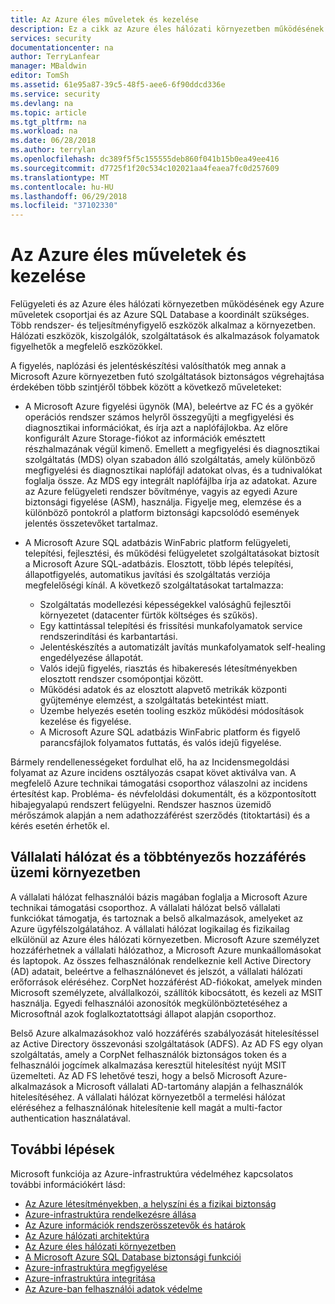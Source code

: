 ```yaml
---
title: Az Azure éles műveletek és kezelése
description: Ez a cikk az Azure éles hálózati környezetben működésének és a felügyeleti általános leírását tartalmazza.
services: security
documentationcenter: na
author: TerryLanfear
manager: MBaldwin
editor: TomSh
ms.assetid: 61e95a87-39c5-48f5-aee6-6f90ddcd336e
ms.service: security
ms.devlang: na
ms.topic: article
ms.tgt_pltfrm: na
ms.workload: na
ms.date: 06/28/2018
ms.author: terrylan
ms.openlocfilehash: dc389f5f5c155555deb860f041b15b0ea49ee416
ms.sourcegitcommit: d7725f1f20c534c102021aa4feaea7fc0d257609
ms.translationtype: MT
ms.contentlocale: hu-HU
ms.lasthandoff: 06/29/2018
ms.locfileid: "37102330"
---
```

# <a name="azure-production-operations-and-management"></a>Az Azure éles műveletek és kezelése    
Felügyeleti és az Azure éles hálózati környezetben működésének egy Azure műveletek csoportjai és az Azure SQL Database a koordinált szükséges. Több rendszer- és teljesítményfigyelő eszközök alkalmaz a környezetben. Hálózati eszközök, kiszolgálók, szolgáltatások és alkalmazások folyamatok figyelhetők a megfelelő eszközökkel.

A figyelés, naplózási és jelentéskészítési valósíthatók meg annak a Microsoft Azure környezetben futó szolgáltatások biztonságos végrehajtása érdekében több szintjéről többek között a következő műveleteket:

- A Microsoft Azure figyelési ügynök (MA), beleértve az FC és a gyökér operációs rendszer számos helyről összegyűjti a megfigyelési és diagnosztikai információkat, és írja azt a naplófájlokba. Az előre konfigurált Azure Storage-fiókot az információk emésztett részhalmazának végül kimenő. Emellett a megfigyelési és diagnosztikai szolgáltatás (MDS) olyan szabadon álló szolgáltatás, amely különböző megfigyelési és diagnosztikai naplófájl adatokat olvas, és a tudnivalókat foglalja össze. Az MDS egy integrált naplófájlba írja az adatokat. Azure az Azure felügyeleti rendszer bővítménye, vagyis az egyedi Azure biztonsági figyelése (ASM), használja. Figyelje meg, elemzése és a különböző pontokról a platform biztonsági kapcsolódó események jelentés összetevőket tartalmaz.
- A Microsoft Azure SQL adatbázis WinFabric platform felügyeleti, telepítési, fejlesztési, és működési felügyeletet szolgáltatásokat biztosít a Microsoft Azure SQL-adatbázis. Elosztott, több lépés telepítési, állapotfigyelés, automatikus javítási és szolgáltatás verziója megfelelőségi kínál. A következő szolgáltatásokat tartalmazza:

   - Szolgáltatás modellezési képességekkel valósághű fejlesztői környezetet (datacenter fürtök költséges és szűkös).
   - Egy kattintással telepítési és frissítési munkafolyamatok service rendszerindítási és karbantartási.
   - Jelentéskészítés a automatizált javítás munkafolyamatok self-healing engedélyezése állapotát.
   - Valós idejű figyelés, riasztás és hibakeresés létesítményekben elosztott rendszer csomópontjai között.
   - Működési adatok és az elosztott alapvető metrikák központi gyűjteménye elemzést, a szolgáltatás betekintést miatt.
   - Üzembe helyezés esetén tooling eszköz működési módosítások kezelése és figyelése.
   - A Microsoft Azure SQL adatbázis WinFabric platform és figyelő parancsfájlok folyamatos futtatás, és valós idejű figyelése.

Bármely rendellenességeket fordulhat elő, ha az Incidensmegoldási folyamat az Azure incidens osztályozás csapat követ aktiválva van. A megfelelő Azure technikai támogatási csoporthoz válaszolni az incidens értesítést kap. Probléma- és névfeloldási dokumentált, és a központosított hibajegyalapú rendszert felügyelni. Rendszer hasznos üzemidő mérőszámok alapján a nem adathozzáférést szerződés (titoktartási) és a kérés esetén érhetők el.

## <a name="corporate-network-and-multi-factor-access-to-production"></a>Vállalati hálózat és a többtényezős hozzáférés üzemi környezetben
A vállalati hálózat felhasználói bázis magában foglalja a Microsoft Azure technikai támogatási csoporthoz. A vállalati hálózat belső vállalati funkciókat támogatja, és tartoznak a belső alkalmazások, amelyeket az Azure ügyfélszolgálatához. A vállalati hálózat logikailag és fizikailag elkülönül az Azure éles hálózati környezetben. Microsoft Azure személyzet hozzáférhetnek a vállalati hálózathoz, a Microsoft Azure munkaállomásokat és laptopok. Az összes felhasználónak rendelkeznie kell Active Directory (AD) adatait, beleértve a felhasználónevet és jelszót, a vállalati hálózati erőforrások eléréséhez. CorpNet hozzáférést AD-fiókokat, amelyek minden Microsoft személyzete, alvállalkozói, szállítók kibocsátott, és kezeli az MSIT használja. Egyedi felhasználói azonosítók megkülönböztetéséhez a Microsoftnál azok foglalkoztatottsági állapot alapján csoporthoz.

Belső Azure alkalmazásokhoz való hozzáférés szabályozását hitelesítéssel az Active Directory összevonási szolgáltatások (ADFS). Az AD FS egy olyan szolgáltatás, amely a CorpNet felhasználók biztonságos token és a felhasználói jogcímek alkalmazása keresztül hitelesítést nyújt MSIT üzemelteti. Az AD FS lehetővé teszi, hogy a belső Microsoft Azure-alkalmazások a Microsoft vállalati AD-tartomány alapján a felhasználók hitelesítéséhez. A vállalati hálózat környezetből a termelési hálózat eléréséhez a felhasználónak hitelesítenie kell magát a multi-factor authentication használatával.

## <a name="next-steps"></a>További lépések
Microsoft funkciója az Azure-infrastruktúra védelméhez kapcsolatos további információkért lásd:

- [Az Azure létesítményekben, a helyszíni és a fizikai biztonság](azure-physical-security.md)
- [Azure-infrastruktúra rendelkezésre állása](azure-infrastructure-availability.md)
- [Az Azure információk rendszerösszetevők és határok](azure-infrastructure-components.md)
- [Az Azure hálózati architektúra](azure-infrastructure-network.md)
- [Az Azure éles hálózati környezetben](azure-production-network.md)
- [A Microsoft Azure SQL Database biztonsági funkciói](azure-infrastructure-sql.md)
- [Azure-infrastruktúra megfigyelése](azure-infrastructure-monitoring.md)
- [Azure-infrastruktúra integritása](azure-infrastructure-integrity.md)
- [Az Azure-ban felhasználói adatok védelme](azure-protection-of-customer-data.md)
